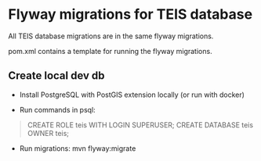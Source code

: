 # Flyway migrations for TEIS database

All TEIS database migrations are in the same flyway migrations.

pom.xml contains a template for running the flyway migrations.

## Create local dev db

* Install PostgreSQL with PostGIS extension locally (or run with docker)

* Run commands in psql:

> CREATE ROLE teis WITH LOGIN SUPERUSER;
> CREATE DATABASE teis OWNER teis;

* Run migrations: mvn flyway:migrate
